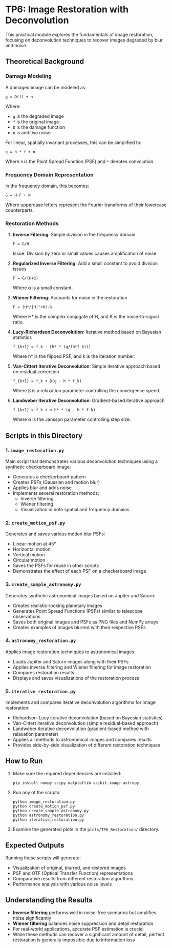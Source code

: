 # TP6: Image Restoration with Deconvolution

This practical module explores the fundamentals of image restoration, focusing on deconvolution techniques to recover images degraded by blur and noise.

## Theoretical Background

### Damage Modeling

A damaged image can be modeled as:

```
g = D(f) + n
```

Where:
- `g` is the degraded image
- `f` is the original image
- `D` is the damage function
- `n` is additive noise

For linear, spatially invariant processes, this can be simplified to:

```
g = h * f + n
```

Where `h` is the Point Spread Function (PSF) and `*` denotes convolution.

### Frequency Domain Representation

In the frequency domain, this becomes:

```
G = H·F + N
```

Where uppercase letters represent the Fourier transforms of their lowercase counterparts.

### Restoration Methods

1. **Inverse Filtering**: Simple division in the frequency domain
   ```
   F̂ = G/H
   ```
   Issue: Division by zero or small values causes amplification of noise.

2. **Regularized Inverse Filtering**: Add a small constant to avoid division issues
   ```
   F̂ = G/(H+α)
   ```
   Where α is a small constant.

3. **Wiener Filtering**: Accounts for noise in the restoration
   ```
   F̂ = (H*/|H|²+K)·G
   ```
   Where H* is the complex conjugate of H, and K is the noise-to-signal ratio.

4. **Lucy-Richardson Deconvolution**: Iterative method based on Bayesian statistics
   ```
   f_{k+1} = f_k · [h* * (g/(h*f_k))]
   ```
   Where h* is the flipped PSF, and k is the iteration number.

5. **Van-Cittert Iterative Deconvolution**: Simple iterative approach based on residual correction
   ```
   f_{k+1} = f_k + β(g - h * f_k)
   ```
   Where β is a relaxation parameter controlling the convergence speed.

6. **Landweber Iterative Deconvolution**: Gradient-based iterative approach
   ```
   f_{k+1} = f_k + α·h* * (g - h * f_k)
   ```
   Where α is the Jansson parameter controlling step size.

## Scripts in this Directory

### 1. `image_restoration.py`

Main script that demonstrates various deconvolution techniques using a synthetic checkerboard image:

- Generates a checkerboard pattern
- Creates PSFs (Gaussian and motion blur)
- Applies blur and adds noise
- Implements several restoration methods:
  - Inverse filtering
  - Wiener filtering
  - Visualization in both spatial and frequency domains

### 2. `create_motion_psf.py`

Generates and saves various motion blur PSFs:

- Linear motion at 45°
- Horizontal motion
- Vertical motion
- Circular motion
- Saves the PSFs for reuse in other scripts
- Demonstrates the effect of each PSF on a checkerboard image

### 3. `create_sample_astronomy.py`

Generates synthetic astronomical images based on Jupiter and Saturn:

- Creates realistic-looking planetary images
- Generates Point Spread Functions (PSFs) similar to telescope observations
- Saves both original images and PSFs as PNG files and NumPy arrays
- Creates examples of images blurred with their respective PSFs

### 4. `astronomy_restoration.py`

Applies image restoration techniques to astronomical images:

- Loads Jupiter and Saturn images along with their PSFs
- Applies inverse filtering and Wiener filtering for image restoration
- Compares restoration results
- Displays and saves visualizations of the restoration process

### 5. `iterative_restoration.py`

Implements and compares iterative deconvolution algorithms for image restoration:

- Richardson-Lucy iterative deconvolution (based on Bayesian statistics)
- Van-Cittert iterative deconvolution (simple residual-based approach)
- Landweber iterative deconvolution (gradient-based method with relaxation parameter)
- Applies all methods to astronomical images and compares results
- Provides side-by-side visualization of different restoration techniques

## How to Run

1. Make sure the required dependencies are installed:
   ```
   pip install numpy scipy matplotlib scikit-image astropy
   ```

2. Run any of the scripts:
   ```
   python image_restoration.py
   python create_motion_psf.py
   python create_sample_astronomy.py
   python astronomy_restoration.py
   python iterative_restoration.py
   ```

3. Examine the generated plots in the `plots/TP6_Restoration/` directory.

## Expected Outputs

Running these scripts will generate:

- Visualization of original, blurred, and restored images
- PSF and OTF (Optical Transfer Function) representations
- Comparative results from different restoration algorithms
- Performance analysis with various noise levels

## Understanding the Results

- **Inverse filtering** performs well in noise-free scenarios but amplifies noise significantly
- **Wiener filtering** balances noise suppression and detail restoration
- For real-world applications, accurate PSF estimation is crucial
- While these methods can recover a significant amount of detail, perfect restoration is generally impossible due to information loss 